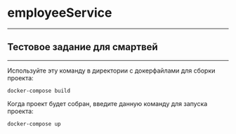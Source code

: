 # employeeService
-----------
Тестовое задание для смартвей
-----------
_____
Используйте эту команду в директории с докерфайлами для сборки проекта:
```
docker-compose build 
```
Когда проект будет собран, введите данную команду для запуска проекта:
```
docker-compose up 
```

